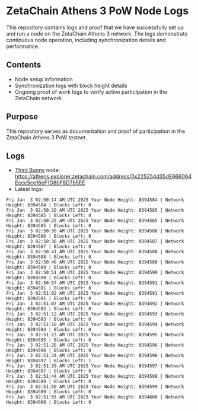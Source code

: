 # ZetaChain Athens 3 PoW Node Logs
This repository contains logs and proof that we have successfully set up and run a node on the ZetaChain Athens 3 network. The logs demonstrate continuous node operation, including synchronization details and performance.

## Contents
- Node setup information
- Synchronization logs with block height details
- Ongoing proof of work logs to verify active participation in the ZetaChain network

## Purpose
This repository serves as documentation and proof of participation in the ZetaChain Athens 3 PoW testnet.

## Logs

- [Third Bunny](https://thirdbunny.xyz/) node: https://athens.explorer.zetachain.com/address/0x225254d35dE666064Eccc5ce16eF1D8bF8D7b5EE
- Latest logs:
```
Fri Jan  3 02:50:14 AM UTC 2025 Your Node Height: 8394584 | Network Height: 8394584 | Blocks Left: 0
Fri Jan  3 02:50:20 AM UTC 2025 Your Node Height: 8394585 | Network Height: 8394585 | Blocks Left: 0
Fri Jan  3 02:50:25 AM UTC 2025 Your Node Height: 8394585 | Network Height: 8394585 | Blocks Left: 0
Fri Jan  3 02:50:30 AM UTC 2025 Your Node Height: 8394586 | Network Height: 8394586 | Blocks Left: 0
Fri Jan  3 02:50:36 AM UTC 2025 Your Node Height: 8394587 | Network Height: 8394587 | Blocks Left: 0
Fri Jan  3 02:50:41 AM UTC 2025 Your Node Height: 8394588 | Network Height: 8394588 | Blocks Left: 0
Fri Jan  3 02:50:46 AM UTC 2025 Your Node Height: 8394589 | Network Height: 8394589 | Blocks Left: 0
Fri Jan  3 02:50:51 AM UTC 2025 Your Node Height: 8394590 | Network Height: 8394590 | Blocks Left: 0
Fri Jan  3 02:50:57 AM UTC 2025 Your Node Height: 8394591 | Network Height: 8394591 | Blocks Left: 0
Fri Jan  3 02:51:02 AM UTC 2025 Your Node Height: 8394591 | Network Height: 8394591 | Blocks Left: 0
Fri Jan  3 02:51:07 AM UTC 2025 Your Node Height: 8394592 | Network Height: 8394592 | Blocks Left: 0
Fri Jan  3 02:51:12 AM UTC 2025 Your Node Height: 8394593 | Network Height: 8394593 | Blocks Left: 0
Fri Jan  3 02:51:18 AM UTC 2025 Your Node Height: 8394594 | Network Height: 8394594 | Blocks Left: 0
Fri Jan  3 02:51:23 AM UTC 2025 Your Node Height: 8394595 | Network Height: 8394595 | Blocks Left: 0
Fri Jan  3 02:51:28 AM UTC 2025 Your Node Height: 8394596 | Network Height: 8394596 | Blocks Left: 0
Fri Jan  3 02:51:34 AM UTC 2025 Your Node Height: 8394596 | Network Height: 8394597 | Blocks Left: 1
Fri Jan  3 02:51:39 AM UTC 2025 Your Node Height: 8394597 | Network Height: 8394597 | Blocks Left: 0
Fri Jan  3 02:51:44 AM UTC 2025 Your Node Height: 8394598 | Network Height: 8394598 | Blocks Left: 0
Fri Jan  3 02:51:50 AM UTC 2025 Your Node Height: 8394599 | Network Height: 8394599 | Blocks Left: 0
Fri Jan  3 02:51:55 AM UTC 2025 Your Node Height: 8394600 | Network Height: 8394600 | Blocks Left: 0
```
